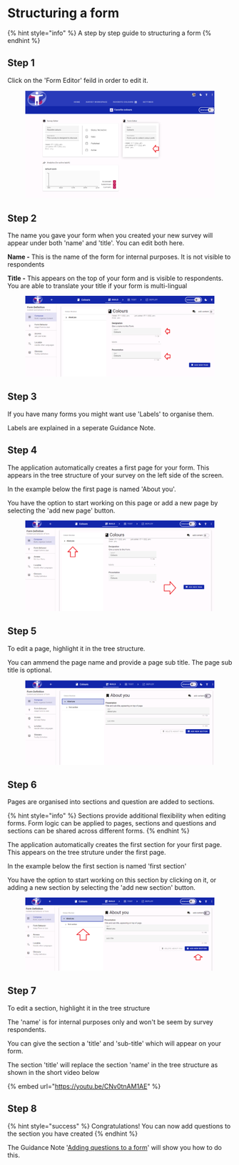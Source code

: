 # Structuring a form

{% hint style="info" %}
A step by step guide to structuring a form
{% endhint %}

## Step 1

Click on the 'Form Editor' feild in order to edit it.

<figure><img src="../../../.gitbook/assets/image (4) (1) (1) (1) (1) (1) (1) (1) (1) (1) (1) (1) (1) (1) (1).png" alt=""><figcaption></figcaption></figure>

## Step 2

The name you gave your form when you created your new survey will appear under both 'name' and 'title'. You can edit both here.

**Name -** This is the name of the form for internal purposes. It is not visible to respondents

**Title -** This appears on the top of your form and is visible to respondents.  You are able to translate your title if your form is multi-lingual

<figure><img src="../../../.gitbook/assets/image (13) (1).png" alt=""><figcaption></figcaption></figure>

## Step 3

If you have many forms you might want use 'Labels' to organise them.

Labels are explained in a seperate Guidance Note.

## Step 4

The application automatically creates a first page for your form. This appears in the tree structure of your survey on the left side of the screen.

In the example below the first page is named 'About you'.

You have the option to start working on this page or add a new page by selecting the 'add new page' button.

<figure><img src="../../../.gitbook/assets/image (2) (1) (2).png" alt=""><figcaption></figcaption></figure>

## Step 5

To edit a page, highlight it in the tree structure.

You can ammend the page name and provide a page sub title.  The page sub title is optional.

<figure><img src="../../../.gitbook/assets/image (16) (1).png" alt=""><figcaption></figcaption></figure>

## Step 6

Pages are organised into sections and question are added to sections. &#x20;

{% hint style="info" %}
Sections provide additional flexibility when editing forms.  Form logic can be applied to pages, sections and questions and sections can be shared across different forms.
{% endhint %}

The application automatically creates the first section for your first page. This appears on the tree struture under the first page.

In the example below the first section is named 'first section'

You have the option to start working on this section by clicking on it, or adding a new section by selecting the 'add new section' button.

<figure><img src="../../../.gitbook/assets/image (1) (1) (2) (1).png" alt=""><figcaption></figcaption></figure>

## Step 7

To edit a section, highlight it in the tree structure

The 'name' is for internal purposes only and won't be seem by survey respondents.

You can give the section a 'title' and 'sub-title' which will appear on your form.&#x20;

The section 'title' will replace the section 'name' in the tree structure as shown in the short video below

{% embed url="https://youtu.be/CNv0tnAM1AE" %}

## Step 8

{% hint style="success" %}
Congratulations!  You can now add questions to the section you have created
{% endhint %}

The Guidance Note '[Adding questions to a form](how-to-add-a-question-to-a-form/)' will show you how to do this.

